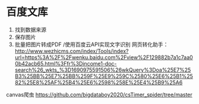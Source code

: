 # 百度文库
1. 找到数据来源
2. 保存图片
3. 批量把图片转成PDF /使用百度云API实现文字识别
网页转化助手：
http://www.wezhicms.com/index/Tools/index?url=https%3A%2F%2Fwenku.baidu.com%2Fview%2F129882b7a1c7aa00b42acb65.html%3Ffr%3Dincome1-doc-search%26_wkts_%3D1690975591506%26wkQuery%3Doa%25E7%25B3%25BB%25E7%25BB%259F%25E9%259C%2580%25E6%25B1%2582%25E8%25AF%25B4%25E6%2598%258E%25E4%25B9%25A6

canvas爬虫 https://github.com/bigdataboy2020/csTimer_spider/tree/master